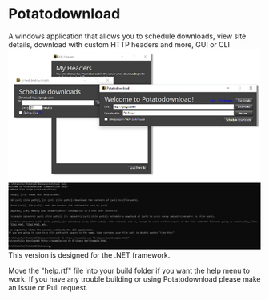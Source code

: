 # Potatodownload
A windows application that allows you to schedule downloads, view site details, download with custom HTTP headers and more, GUI or CLI
![screenshot of the Potatodownload GUI](https://github.com/piglinpotatoes/Potatodl/blob/main/nice.png?raw=true)
![screenshot of the Potatodownload command-line](https://github.com/piglinpotatoes/Potatodl/blob/main/Screenshot%202023-01-27%20212214.jpg?raw=true)
This version is designed for the .NET framework.

Move the "help.rtf" file into your build folder if you want the help menu to work.
If you have any trouble building or using Potatodownload please make an Issue or Pull request.
